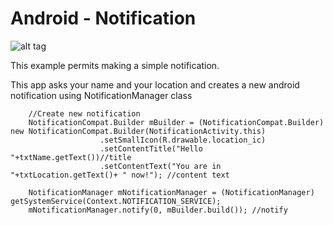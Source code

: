 **Android** - Notification
==================================================

![alt tag](http://screenshots.en.sftcdn.net/en/scrn/69664000/69664734/android-desktop-notification-545222c26d768-100x100.jpg)

This example permits making a simple notification. <br>

This app asks your name and your location and creates a new android notification using NotificationManager class


		//Create new notification
		NotificationCompat.Builder mBuilder = (NotificationCompat.Builder) new NotificationCompat.Builder(NotificationActivity.this)
						.setSmallIcon(R.drawable.location_ic)
						.setContentTitle("Hello "+txtName.getText())//title
						.setContentText("You are in "+txtLocation.getText()+ " now!"); //content text

		NotificationManager mNotificationManager = (NotificationManager) getSystemService(Context.NOTIFICATION_SERVICE);
		mNotificationManager.notify(0, mBuilder.build()); //notify

     


